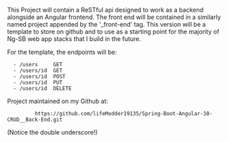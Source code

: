 This Project will contain a ReSTful api designed to work as a backend alongside an Angular frontend.
 The front end will be contained in a similarly named project appended by the '_front-end' tag.
 This version will be a template to store on github and to use as a starting point for the majority
 of Ng-SB web app stacks that I build in the future. 
 
 For the template, the endpoints will be:
 
      - /users     GET
      - /users/id  GET
      - /users/id  POST
      - /users/id  PUT
      - /users/id  DELETE
      
 Project maintained on my Github at: 
 
             https://github.com/lifeModder19135/Spring-Boot-Angular-10-CRUD__Back-End.git
             
 (Notice the double underscore!)